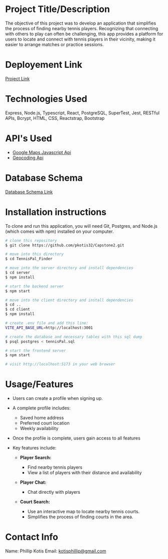 # Project Title/Description

The objective of this project was to develop an application that simplifies the process of finding nearby tennis players. Recognizing that connecting with others to play can often be challenging, this app provides a platform for users to locate and connect with tennis players in their vicinity, making it easier to arrange matches or practice sessions.


# Deployement Link

[Project Link](https://tennispal.onrender.com/)

# Technologies Used 

Express, Node.js, Typescript, React, PostgreSQL, SuperTest, Jest, RESTful APIs, Bcrypt, HTML, CSS, Reactstrap, Bootstrap

# API's Used
- [Google Maps Javascript Api](https://developers.google.com/codelabs/maps-platform/maps-platform-101-react-js#0)
- [Geocoding Api](https://developers.google.com/maps/documentation/geocoding/overview)


# Database Schema

[Database Schema Link](https://github.com/pkotis32/Capstone2/blob/main/TennisPal_Finder_schema.drawio.png)


# Installation instructions
To clone and run this application, you will need Git, Postgres, and Node.js (which comes with npm) installed on your computer.
```Bash
# clone this repository
$ git clone https://github.com/pkotis32/Capstone2.git

# move into this directory
$ cd TennisPal_Finder

# move into the server directory and install dependencies
$ cd server
$ npm install

# start the backend server
$ npm start

# move into the client directory and install dependencies
$ cd ..
$ cd client
$ npm install

# create .env file and add this line:
VITE_API_BASE_URL=http://localhost:3001

# create the database and necessary tables with this sql dump
$ psql postgres < tennisPal.sql

# start the frontend server
$ npm start

# visit http://localhost:5173 in your web browser
```



# Usage/Features

- Users can create a profile when signing up.
- A complete profile includes:
  - Saved home address
  - Preferred court location
  - Weekly availability

- Once the profile is complete, users gain access to all features
- Key features include:
  - **Player Search:**
    - Find nearby tennis players
    - View a list of players with their distance and availability
    
  - **Player Chat:**
    - Chat directly with players

  - **Court Search:**
    - Use an interactive map to locate nearby tennis courts.
    - Simplifies the process of finding courts in the area.


# Contact Info

Name: Phillip Kotis
Email: kotisphillip@gmail.com
